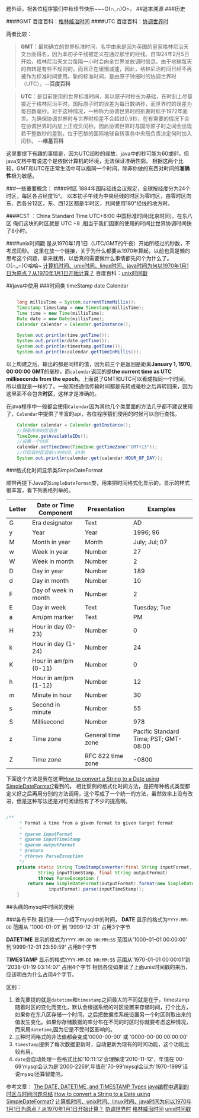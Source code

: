 题外话，祝各位程序猿们中秋佳节快乐~~~O(∩_∩)O~。
##追本溯源
###历史

####GMT
百度百科：[格林威治时间](http://baike.baidu.com/view/856.htm)
####UTC
百度百科：[协调世界时](http://baike.baidu.com/view/42936.htm?fromtitle=UTC&fromid=5899996&type=syn)

两者比较：
>**GMT**：最初确立的世界标准时间，名字由来是因为英国的皇家格林尼治天文台而得名，因为本初子午线被定义在通过那里的经线。自1924年2月5日开始，格林尼治天文台每隔一小时会向全世界发放调时信息。由于地球每天的自转是有些不规则的，而且正在缓慢减速，因此，格林尼治时间已经不再被作为标准时间使用。新的标准时间，是由原子钟报时的协调世界时（UTC）。**--百度百科**

>**UTC**：是目前使用的世界标准时间，其以原子时秒长为基础，在时刻上尽量接近于格林尼治平时。国际原子时的误差为每日数纳秒，而世界时的误差为每日数毫秒。对于这种情况，一种称为协调世界时的折衷时标于1972年面世。为确保协调世界时与世界时相差不会超过0.9秒，在有需要的情况下会在协调世界时内加上正或负闰秒。因此协调世界时与国际原子时之间会出现若干整数秒的差别。位于巴黎的国际地球自转事务中央局负责决定何时加入闰秒。 **--维基百科**

这里要提下有趣的事情是，因为UTC闰秒的缘故，java中的秒可能为60或61，但java文档中有说这个是依据计算机的环境，无法保证准确性囧。
根据这两个比较，GMT和UTC在正常生活中可以指同一个时间，除非你做的东西对时间的**准确性**极为敏感。


###一些重要概念：
####时区
1884年国际经线会议规定，全球按经度分为24个时区，每区各占经度15°。
以本初子午线为中央经线的时区为零时区，由零时区向东、西各分12区，东、西12区都是半时区，共同使用180°经线的地方时。


####CST ：China Standard Time UTC+8:00 中国标准时间(北京时间)，在东八区
俺们这块的时区就是 UTC +8 ,相当于我们国家的使用的时间比世界协调时间快了8小时。

####unix时间戳
是从1970年1月1日（UTC/GMT的午夜）开始所经过的秒数，不考虑闰秒。
这里在放一个链接，关于为什么都要从1970年算起，以前也真是懒的思考这个问题，拿来就用，以后真的需要做什么事情都先问个为什么了。O(∩_∩)O哈哈~
[计算机时间、unix时间、linux时间、java时间为何以1970年1月1日为原点？从1970年1月1日开始计算？](http://blog.csdn.net/nishuishenhan/article/details/6020873)
百度百科：[unix时间戳](http://baike.baidu.com/view/821460.htm)

##java中使用
###时间类 timeStamp date Calendar
```java

    long millisTime = System.currentTimeMillis();
	Timestamp timestamp = new Timestamp(millisTime);
	Time time = new Time(millisTime);
	Date date = new Date(millisTime);
	Calendar calendar = Calendar.getInstance();
	
	System.out.println(time.getTime());
	System.out.println(date.getTime());
	System.out.println(timestamp.getTime());
	System.out.println(calendar.getTimeInMillis());
```
以上构建之后，输出的都是同样的值，因为前三个是返回是距离**January 1, 1970, 00:00:00 GMT**的毫秒，而`calendar`返回的是**the current time as UTC milliseconds from the epoch**。上面说了GMT和UTC可以看成指同一个时间。所以值就是一样的了。一般网络通信传输时间都是先转成毫秒之后再转回来，因为这里面不会包含**时区**，这样才是准确的。

在java程序中一般都会使用`Calendar`因为其他几个类里面的方法几乎都不建议使用了，`Calendar`中提供了丰富的api，各位程序猿们使用的时候可以自行查找。
```java
    Calendar calendar = Calendar.getInstance();
    //获取所有时区信息
	TimeZone.getAvailableIDs();
	//设置一个时区
	calendar.setTimeZone(TimeZone.getTimeZone("GMT+13"));
	//打印该时区目前小时时间，24制
	System.out.println(calendar.get(calendar.HOUR_OF_DAY));
```

###格式化时间显示类SimpleDateFormat

顺带再提下Java的`SimpleDateFormat`类，用来把时间格式化显示的，显示的样式很丰富，看下列表格列举的。

|Letter | Date or Time Component|  Presentation   | Examples|
|-----  |-----                  |----             |---------|
|G      |Era designator         |  Text           |      AD |
|y      | Year                  |  Year           | 1996; 96|
|M      |Month in year          |  Month          | July; Jul; 07|
|w      |Week in year           |  Number         | 27
|W      |Week in month          | Number          | 2
|D      |Day in year            | Number          | 189
|d      |Day in month           | Number          | 10
|F      |Day of week in month   |  Number         | 2
|E      |Day in week            | Text            | Tuesday; Tue
|a      |Am/pm marker           | Text            | PM
|H      |Hour in day (0-23)     | Number          | 0
|k      |Hour in day (1-24)     |Number           | 24
|K      |Hour in am/pm (0-11)   |Number           | 0
|h      |Hour in am/pm (1-12)   |Number           | 12
|m      |Minute in hour         |Number           | 30
|s      |Second in minute       |Number           | 55
|S      |Millisecond            |Number           | 978
|z      |Time zone              |General time zone| Pacific Standard Time; PST; GMT-08:00
|Z      |Time zone              |RFC 822 time zone| -0800 

下面这个方法是我在这里[How to convert a String to a Date using SimpleDateFormat?](http://stackoverflow.com/questions/9872419/how-to-convert-a-string-to-a-date-using-simpledateformat)看到的。
相比惯例的格式化时间方法，是把每种格式类型都定义好之后再用分别的方法调用，这个写成了一个统一的方法，虽然效率上没有改进，但是这种写法还是对可阅读性有了不少的提高啊。
```java

/**
     * Format a time from a given format to given target format
     * 
     * @param inputFormat
     * @param inputTimeStamp
     * @param outputFormat
     * @return
     * @throws ParseException
     */
    private static String TimeStampConverter(final String inputFormat,
            String inputTimeStamp, final String outputFormat)
            throws ParseException {
        return new SimpleDateFormat(outputFormat).format(new SimpleDateFormat(
                inputFormat).parse(inputTimeStamp));
    }
```


##头痛的mysql中时间的使用

###各有千秋
我们来一一介绍下mysql中的时间，
**DATE**
显示的格式为`YYYY-MM-DD` 范围从 '1000-01-01' 到 '9999-12-31' 占用3个字节

**DATETIME**
显示的格式为`YYYY-MM-DD HH:MM:SS` 范围从'1000-01-01 00:00:00' 到'9999-12-31 23:59:59' 占用8个字节

**TIMESTAMP**
显示的格式`YYYY-MM-DD HH:MM:SS` 范围从'1970-01-01 00:00:01'到 '2038-01-19 03:14:07' 占用4个字节 相信各位如果读了上面unix时间戳的来历，应该明白为什么占用4个字节。

区别：
1. 首先要提的就是`datetime`和`timestamp`之间最大的不同就是在于，timestamp随着时区的变化而变化，默认会根据系统的时区设置来存储时间，打个比方，如果你在东八区存储一个时间，之后把数据库系统设置另一个时区则取出来的值发生变化。如果你存储数据的库分布在不同的时区时你就要考虑这种情况，而采用`datetime`,因为它是不受时区影响的。
2. 三种时间格式的非法值都会变成'0000-00-00' 或 '0000-00-00 00:00:00'
3. `timestamp`提供了每次数据更新时，自动更新为现有的时间功能，这个功能比较有用。
4. `date`会自动处理一些格式比如'10:11:12'会理解成'2010-11-12'，年值在'00-69'mysql会认为是'2000-2269',年值在'70-99'mysql会认为'1970-1999'话说mysql还算智能哈。

参考文章：
[The DATE, DATETIME, and TIMESTAMP Types](https://dev.mysql.com/doc/refman/5.7/en/datetime.html)
[java编程中遇到的时区与时间问题总结](http://www.rigongyizu.com/java-timezone-time-issue-summary/)
[How to convert a String to a Date using SimpleDateFormat?](http://stackoverflow.com/questions/9872419/how-to-convert-a-string-to-a-date-using-simpledateformat)
[计算机时间、unix时间、linux时间、java时间为何以1970年1月1日为原点？从1970年1月1日开始计算？](http://blog.csdn.net/nishuishenhan/article/details/6020873)
[协调世界时](http://baike.baidu.com/view/42936.htm?fromtitle=UTC&fromid=5899996&type=syn)
[格林威治时间](http://baike.baidu.com/view/856.htm)
[unix时间戳](http://baike.baidu.com/view/821460.htm)
